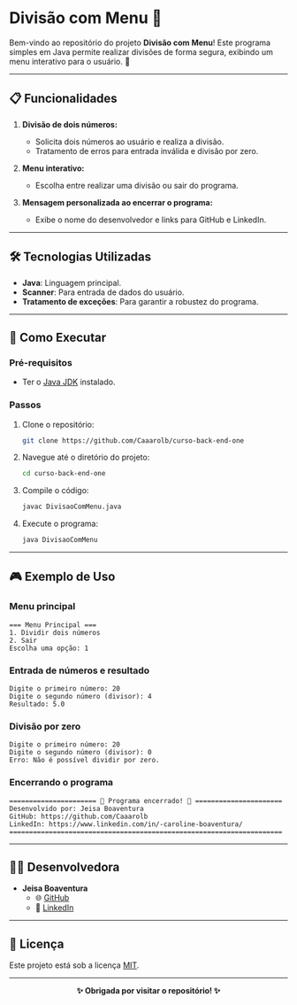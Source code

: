 # Divisão com Menu 🧮

Bem-vindo ao repositório do projeto **Divisão com Menu**! Este programa simples em Java permite realizar divisões de forma segura, exibindo um menu interativo para o usuário. 🚀

---

## 📋 Funcionalidades

1. **Divisão de dois números:**
   - Solicita dois números ao usuário e realiza a divisão.
   - Tratamento de erros para entrada inválida e divisão por zero.

2. **Menu interativo:**
   - Escolha entre realizar uma divisão ou sair do programa.

3. **Mensagem personalizada ao encerrar o programa:**
   - Exibe o nome do desenvolvedor e links para GitHub e LinkedIn.

---

## 🛠️ Tecnologias Utilizadas

- **Java**: Linguagem principal.
- **Scanner**: Para entrada de dados do usuário.
- **Tratamento de exceções**: Para garantir a robustez do programa.

---

## 🚀 Como Executar

### Pré-requisitos
- Ter o [Java JDK](https://www.oracle.com/java/technologies/javase-jdk11-downloads.html) instalado.

### Passos
1. Clone o repositório:
   ```bash
   git clone https://github.com/Caaarolb/curso-back-end-one
   ```

2. Navegue até o diretório do projeto:
   ```bash
   cd curso-back-end-one
   ```

3. Compile o código:
   ```bash
   javac DivisaoComMenu.java
   ```

4. Execute o programa:
   ```bash
   java DivisaoComMenu
   ```

---

## 🎮 Exemplo de Uso

### Menu principal
```plaintext
=== Menu Principal ===
1. Dividir dois números
2. Sair
Escolha uma opção: 1
```

### Entrada de números e resultado
```plaintext
Digite o primeiro número: 20
Digite o segundo número (divisor): 4
Resultado: 5.0
```

### Divisão por zero
```plaintext
Digite o primeiro número: 20
Digite o segundo número (divisor): 0
Erro: Não é possível dividir por zero.
```

### Encerrando o programa
```plaintext
====================== 💊 Programa encerrado! 💊 ======================
Desenvolvido por: Jeisa Boaventura
GitHub: https://github.com/Caaarolb
LinkedIn: https://www.linkedin.com/in/-caroline-boaventura/
=====================================================================
```

---

## 👩‍💻 Desenvolvedora

- **Jeisa Boaventura**  
  - 🌐 [GitHub](https://github.com/Caaarolb)  
  - 💼 [LinkedIn](https://www.linkedin.com/in/-caroline-boaventura/)

---

## 📄 Licença

Este projeto está sob a licença [MIT](LICENSE).

---

<div align="center">
    <strong>✨ Obrigada por visitar o repositório! ✨</strong>
</div>
